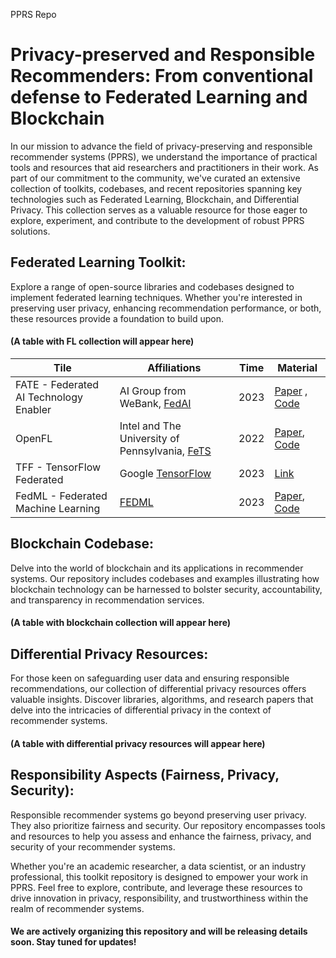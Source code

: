 
PPRS Repo

# Privacy-preserved and Responsible Recommenders: From conventional defense to Federated Learning and Blockchain

In our mission to advance the field of privacy-preserving and responsible recommender systems (PPRS), we understand the importance of practical tools and resources that aid researchers and practitioners in their work. As part of our commitment to the community, we've curated an extensive collection of toolkits, codebases, and recent repositories spanning key technologies such as Federated Learning, Blockchain, and Differential Privacy. This collection serves as a valuable resource for those eager to explore, experiment, and contribute to the development of robust PPRS solutions.

## Federated Learning Toolkit: 
Explore a range of open-source libraries and codebases designed to implement federated learning techniques. Whether you're interested in preserving user privacy, enhancing recommendation performance, or both, these resources provide a foundation to build upon.
#### (A table with FL collection will appear here)
| Tile                                   | Affiliations                                                                            | Time  | Material                                                                                                                 |
|----------------------------------------|-----------------------------------------------------------------------------------------|-------|--------------------------------------------------------------------------------------------------------------------------|
| FATE - Federated AI Technology Enabler | AI Group from WeBank, [FedAI](https://www.fedai.org)                                       | 2023  | [Paper](https://www.jmlr.org/papers/volume22/20-815/20-815.pdf) , [Code](https://github.com/FederatedAI/FATE)            |
| OpenFL                                 | Intel and The University of Pennsylvania, [FeTS](https://www.med.upenn.edu/cbica/fets/) | 2022  | [Paper](http://iopscience.iop.org/article/10.1088/1361-6560/ac97d9), [Code](https://github.com/securefederatedai/openfl) |
| TFF - TensorFlow Federated |	Google [TensorFlow](https://www.tensorflow.org/federated)	| 2023 |	[Link](https://www.tensorflow.org/federated) |
| FedML - Federated Machine Learning |	[FEDML](https://fedml.ai/)	| 2023 |	[Paper](https://arxiv.org/pdf/2007.13518.pdf), [Code](https://github.com/FedML-AI/FedML) |

## Blockchain Codebase: 
Delve into the world of blockchain and its applications in recommender systems. Our repository includes codebases and examples illustrating how blockchain technology can be harnessed to bolster security, accountability, and transparency in recommendation services.

#### (A table with blockchain collection will appear here)

## Differential Privacy Resources: 

For those keen on safeguarding user data and ensuring responsible recommendations, our collection of differential privacy resources offers valuable insights. Discover libraries, algorithms, and research papers that delve into the intricacies of differential privacy in the context of recommender systems.

#### (A table with differential privacy resources will appear here)

## Responsibility Aspects (Fairness, Privacy, Security): 

Responsible recommender systems go beyond preserving user privacy. They also prioritize fairness and security. Our repository encompasses tools and resources to help you assess and enhance the fairness, privacy, and security of your recommender systems.

Whether you're an academic researcher, a data scientist, or an industry professional, this toolkit repository is designed to empower your work in PPRS. Feel free to explore, contribute, and leverage these resources to drive innovation in privacy, responsibility, and trustworthiness within the realm of recommender systems.

#### We are actively organizing this repository and will be releasing details soon. Stay tuned for updates!
